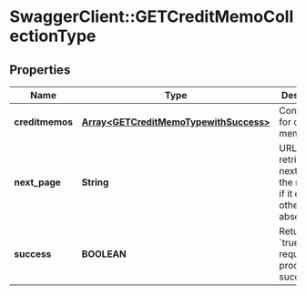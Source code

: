 # SwaggerClient::GETCreditMemoCollectionType

## Properties
Name | Type | Description | Notes
------------ | ------------- | ------------- | -------------
**creditmemos** | [**Array&lt;GETCreditMemoTypewithSuccess&gt;**](GETCreditMemoTypewithSuccess.md) | Container for credit memos.  | [optional] 
**next_page** | **String** | URL to retrieve the next page of the response if it exists; otherwise absent.  | [optional] 
**success** | **BOOLEAN** | Returns &#x60;true&#x60; if the request was processed successfully. | [optional] 


